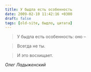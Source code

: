 ```yaml
---
title: У быдла есть особенность
date: 2009-02-10 11:42:16 +0300
draft: false
tags: [old-site, быдло, цитата]
---
```

> У быдла есть особенность: оно –

> Всегда не ты.

> И это восхищает.

_Олег Ладыженский_
<!--more-->